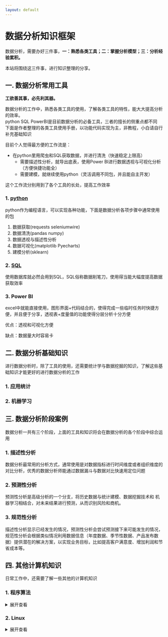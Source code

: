 ```yaml
---
layout: default
---
```


# 数据分析知识框架

数据分析，需要办好三件事，**一：熟悉各类工具；二：掌握分析模型；三：分析经验累积。**

本站将围绕这三件事，进行知识整理的分享。

## 一. 数据分析常用工具

**工欲善其事，必先利其器。**

数据分析的工作中，熟悉各类工具的使用，了解各类工具的特性，能大大提高分析的效率。  
python SQL PowerBI是目前数据分析的必备工具，三者的擅长的侧重点都不同  
下面是作者整理的各类工具使用手册，以功能代码实现为主，非教程，小白请自行补充基础知识

目前个人觉得最方便的工作流是：

- 在python里用爬虫和SQL获取数据，并进行清洗（快速稳定上限高）
   - 需要描述性分析，就导出底表，使用Power BI进行数据透视与可视化分析（方便快捷功能全）
   - 需要建模，就继续使用python（灵活调用不同包，并且能自主开发）

这个工作流分别用到了各个工具的长处，提高工作效率

### 1. [python](./2022/07/05/Python_Index.html)

python作为编程语言，可以实现各种功能，下面是数据分析各项步骤中通常使用的包

1. 数据获取(requests seleniumwire)
2. 数据清洗(pandas numpy)
3. 数据透视与描述性分析
4. 数据可视化(matplotlib Pyecharts)
5. 建模分析(sklearn)

### 2. [SQL](./2022/06/01/SQL_Index.html)

使用数据库就必然会用到SQL，SQL俗称数据削笔刀，使用得当能大幅度提高数据获取效率

### 3. Power BI

excel中就能直接使用，图形界面+代码结合的，使得完成一些临时任务时快捷方便，并且便于分享，透视表+度量值的功能使得分层分析十分方便

优点：透视和可视化方便

缺点：数据量大时容易卡

## 二. 数据分析基础知识

进行数据分析时，除了工具的使用，还需要统计学与数据挖掘的知识，了解这些基础知识才能更好的进行数据分析的工作

### 1. 应用统计

### 2. 机器学习

## 三. 数据分析阶段案例

数据分析一共有三个阶段，上面的工具和知识将会在数据分析的各个阶段中综合运用

### 1. 描述性分析

数据分析最常用的分析方式，通常使用是对数据指标进行时间维度或者组织维度的对比分析，优秀的数据分析师能通过数据漏斗与数据对比快速用定位问题

### 2. 预测性分析

预测性分析是高级分析的一个分支，将历史数据与统计建模、数据挖掘技术和 机器学习相结合，对未来结果进行预测，从而识别风险和商机。

### 3. 规范性分析

描述性分析显示已经发生的情况，预测性分析会尝试预测接下来可能发生的情况，规范性分析会根据类似情况利用数据信息（年度数据、季节性数据、产品发布数据）提供潜在的解决方案，以实现业务目标，比如提高客户满意度、增加利润和节省成本等。

## 四. 其他计算机知识

日常工作中，还需要了解一些其他的计算机知识

### 1. 程序算法

<details>
<summary>展开查看</summary>
内容待补充
</details>

### 2. Linux

<details>
<summary>展开查看</summary>
内容待补充
</details>
